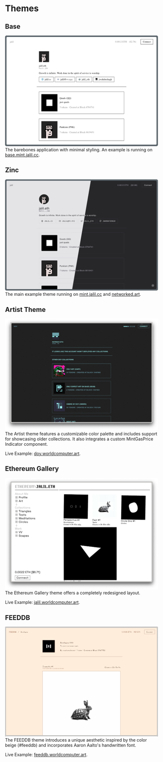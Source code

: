 # Themes

## Base

![The Base Theme](../assets/base-theme.png)
The barebones application with minimal styling.
An example is running on [base.mint.jalil.cc](https://base.mint.jalil.cc).

## Zinc

![The Zinc Theme](../assets/zinc-theme.png)
The main example theme running on [mint.jalil.cc](https://mint.jalil.cc) and [networked.art](https://networked.art).

## Artist Theme

![The Artist Theme](../assets/artist-theme.png)
The Artist theme features a customizable color palette and includes support for showcasing older collections. It also integrates a custom MintGasPrice Indicator component. 

Live Example: [doy.worldcomputer.art](https://doy.worldcomputer.art).

## Ethereum Gallery

![The Ethereum Gallery Theme](../assets/ethereum-gallery-theme.png)
The Ethereum Gallery theme offers a completely redesigned layout.

Live Example: [jalil.worldcomputer.art](https://jalil.worldcomputer.art).

## FEEDDB

![The FEEDDB Theme](../assets/feeddb-theme.png)
The FEEDDB theme introduces a unique aesthetic inspired by the color beige (#feeddb) and incorporates Aaron Aalto's handwritten font.

Live Example: [feeddb.worldcomputer.art](https://feeddb.worldcomputer.art).